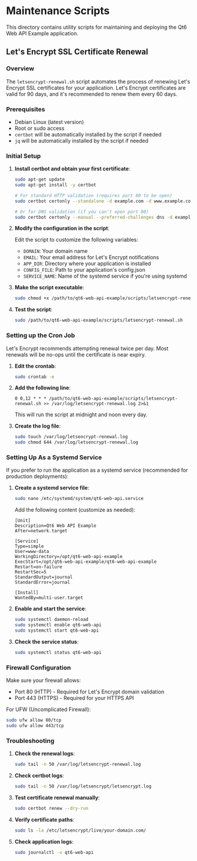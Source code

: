 # Maintenance Scripts

This directory contains utility scripts for maintaining and deploying the Qt6 Web API Example application.

## Let's Encrypt SSL Certificate Renewal

### Overview

The `letsencrypt-renewal.sh` script automates the process of renewing Let's Encrypt SSL certificates for your application. Let's Encrypt certificates are valid for 90 days, and it's recommended to renew them every 60 days.

### Prerequisites

- Debian Linux (latest version)
- Root or sudo access
- `certbot` will be automatically installed by the script if needed
- `jq` will be automatically installed by the script if needed

### Initial Setup

1. **Install certbot and obtain your first certificate**:

   ```bash
   sudo apt-get update
   sudo apt-get install -y certbot
   
   # For standard HTTP validation (requires port 80 to be open)
   sudo certbot certonly --standalone -d example.com -d www.example.com --agree-tos --email admin@example.com
   
   # Or for DNS validation (if you can't open port 80)
   sudo certbot certonly --manual --preferred-challenges dns -d example.com -d www.example.com --agree-tos --email admin@example.com
   ```

2. **Modify the configuration in the script**:

   Edit the script to customize the following variables:
   - `DOMAIN`: Your domain name
   - `EMAIL`: Your email address for Let's Encrypt notifications
   - `APP_DIR`: Directory where your application is installed
   - `CONFIG_FILE`: Path to your application's config.json
   - `SERVICE_NAME`: Name of the systemd service if you're using systemd

3. **Make the script executable**:

   ```bash
   sudo chmod +x /path/to/qt6-web-api-example/scripts/letsencrypt-renewal.sh
   ```

4. **Test the script**:

   ```bash
   sudo /path/to/qt6-web-api-example/scripts/letsencrypt-renewal.sh
   ```

### Setting up the Cron Job

Let's Encrypt recommends attempting renewal twice per day. Most renewals will be no-ops until the certificate is near expiry.

1. **Edit the crontab**:

   ```bash
   sudo crontab -e
   ```

2. **Add the following line**:

   ```
   0 0,12 * * * /path/to/qt6-web-api-example/scripts/letsencrypt-renewal.sh >> /var/log/letsencrypt-renewal.log 2>&1
   ```

   This will run the script at midnight and noon every day.

3. **Create the log file**:

   ```bash
   sudo touch /var/log/letsencrypt-renewal.log
   sudo chmod 644 /var/log/letsencrypt-renewal.log
   ```

### Setting Up As a Systemd Service

If you prefer to run the application as a systemd service (recommended for production deployments):

1. **Create a systemd service file**:

   ```bash
   sudo nano /etc/systemd/system/qt6-web-api.service
   ```

   Add the following content (customize as needed):

   ```
   [Unit]
   Description=Qt6 Web API Example
   After=network.target

   [Service]
   Type=simple
   User=www-data
   WorkingDirectory=/opt/qt6-web-api-example
   ExecStart=/opt/qt6-web-api-example/qt6-web-api-example
   Restart=on-failure
   RestartSec=5
   StandardOutput=journal
   StandardError=journal

   [Install]
   WantedBy=multi-user.target
   ```

2. **Enable and start the service**:

   ```bash
   sudo systemctl daemon-reload
   sudo systemctl enable qt6-web-api
   sudo systemctl start qt6-web-api
   ```

3. **Check the service status**:

   ```bash
   sudo systemctl status qt6-web-api
   ```

### Firewall Configuration

Make sure your firewall allows:
- Port 80 (HTTP) - Required for Let's Encrypt domain validation
- Port 443 (HTTPS) - Required for your HTTPS API

For UFW (Uncomplicated Firewall):

```bash
sudo ufw allow 80/tcp
sudo ufw allow 443/tcp
```

### Troubleshooting

1. **Check the renewal logs**:
   ```bash
   sudo tail -n 50 /var/log/letsencrypt-renewal.log
   ```

2. **Check certbot logs**:
   ```bash
   sudo tail -n 50 /var/log/letsencrypt/letsencrypt.log
   ```

3. **Test certificate renewal manually**:
   ```bash
   sudo certbot renew --dry-run
   ```

4. **Verify certificate paths**:
   ```bash
   sudo ls -la /etc/letsencrypt/live/your-domain.com/
   ```

5. **Check application logs**:
   ```bash
   sudo journalctl -u qt6-web-api
   ```
